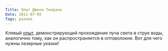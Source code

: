 ```yaml
---
Title: Опыт Джона Тилдана
Date: 2011-07-05
Tags: разное
---
```


Клевый [опыт](http://www.youtube.com/watch?v=NwH7qx5468o), демонстрирующий прохождение луча света в струе воды, аналогично тому, как он распространяется в оптоволокне. Вот для чего нужны лазерные указки!